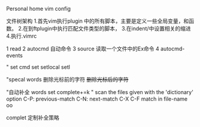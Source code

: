 Personal home vim config

文件树架构
1.首先vim执行plugin 中的所有脚本，主要是定义一些全局变量，和函数。
2.在到ftplugin中执行匹配文件类型的脚本，
3.在indent/中设置相关的缩进
4.执行.vimrc

1 read 
2 autocmd 自动命令
3 source 读取一个文件中的Ex命令
4 autocmd-events 

" set cmd
set
setlocal setl

"specal words 
<BS> 删除光标前的字符
<Del> 删除光标后的字符

"自动补全
words
set complete+=k           " scan the files given with the 'dictionary' option
C-P: previous-match 
C-N: next-match 
C-X C-F match in file-name
oo

complet 定制补全策略
